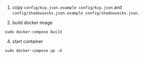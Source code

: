 1. copy `config/kcp.json.example config/kcp.json` and `config/shadowsocks.json.example config/shadowsocks.json`. 


3. build docker image

  `sudo docker-compose build`
  
4. start container

  `sudo docker-compose up -d`
